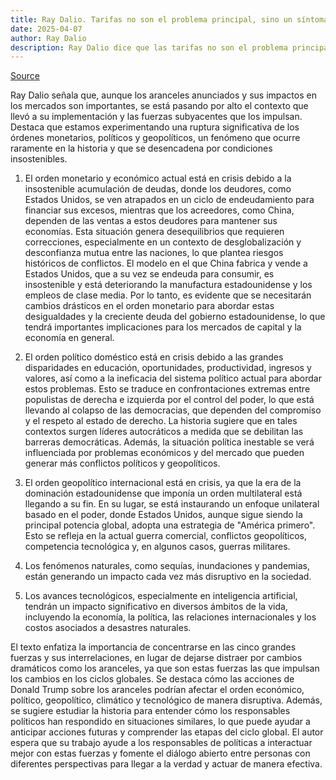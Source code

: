 ```yaml
---
title: Ray Dalio. Tarifas no son el problema principal, sino un síntoma de desequilibrios más grandes
date: 2025-04-07
author: Ray Dalio
description: Ray Dalio dice que las tarifas no son el problema principal, sino un síntoma de desequilibrios más grandes. Según él, estamos viviendo una ruptura del orden económico, político y geopolítico mundial. Estos cambios profundos son parte de un ciclo histórico que ocurre cuando las condiciones se vuelven insostenibles.
---
```


[Source](https://www.linkedin.com/pulse/dont-make-mistake-thinking-whats-now-happening-mostly-ray-dalio-w8dbe/)

Ray Dalio señala que, aunque los aranceles anunciados y sus impactos en los mercados son importantes, se está pasando por alto el contexto que llevó a su implementación y las fuerzas subyacentes que los impulsan. Destaca que estamos experimentando una ruptura significativa de los órdenes monetarios, políticos y geopolíticos, un fenómeno que ocurre raramente en la historia y que se desencadena por condiciones insostenibles.

1. El orden monetario y económico actual está en crisis debido a la insostenible acumulación de deudas, donde los deudores, como Estados Unidos, se ven atrapados en un ciclo de endeudamiento para financiar sus excesos, mientras que los acreedores, como China, dependen de las ventas a estos deudores para mantener sus economías. Esta situación genera desequilibrios que requieren correcciones, especialmente en un contexto de desglobalización y desconfianza mutua entre las naciones, lo que plantea riesgos históricos de conflictos. El modelo en el que China fabrica y vende a Estados Unidos, que a su vez se endeuda para consumir, es insostenible y está deteriorando la manufactura estadounidense y los empleos de clase media. Por lo tanto, es evidente que se necesitarán cambios drásticos en el orden monetario para abordar estas desigualdades y la creciente deuda del gobierno estadounidense, lo que tendrá importantes implicaciones para los mercados de capital y la economía en general.

2. El orden político doméstico está en crisis debido a las grandes disparidades en educación, oportunidades, productividad, ingresos y valores, así como a la ineficacia del sistema político actual para abordar estos problemas. Esto se traduce en confrontaciones extremas entre populistas de derecha e izquierda por el control del poder, lo que está llevando al colapso de las democracias, que dependen del compromiso y el respeto al estado de derecho. La historia sugiere que en tales contextos surgen líderes autocráticos a medida que se debilitan las barreras democráticas. Además, la situación política inestable se verá influenciada por problemas económicos y del mercado que pueden generar más conflictos políticos y geopolíticos.

3. El orden geopolítico internacional está en crisis, ya que la era de la dominación estadounidense que imponía un orden multilateral está llegando a su fin. En su lugar, se está instaurando un enfoque unilateral basado en el poder, donde Estados Unidos, aunque sigue siendo la principal potencia global, adopta una estrategia de "América primero". Esto se refleja en la actual guerra comercial, conflictos geopolíticos, competencia tecnológica y, en algunos casos, guerras militares.

4. Los fenómenos naturales, como sequías, inundaciones y pandemias, están generando un impacto cada vez más disruptivo en la sociedad.

5. Los avances tecnológicos, especialmente en inteligencia artificial, tendrán un impacto significativo en diversos ámbitos de la vida, incluyendo la economía, la política, las relaciones internacionales y los costos asociados a desastres naturales.

El texto enfatiza la importancia de concentrarse en las cinco grandes fuerzas y sus interrelaciones, en lugar de dejarse distraer por cambios dramáticos como los aranceles, ya que son estas fuerzas las que impulsan los cambios en los ciclos globales. Se destaca cómo las acciones de Donald Trump sobre los aranceles podrían afectar el orden económico, político, geopolítico, climático y tecnológico de manera disruptiva. Además, se sugiere estudiar la historia para entender cómo los responsables políticos han respondido en situaciones similares, lo que puede ayudar a anticipar acciones futuras y comprender las etapas del ciclo global. El autor espera que su trabajo ayude a los responsables de políticas a interactuar mejor con estas fuerzas y fomente el diálogo abierto entre personas con diferentes perspectivas para llegar a la verdad y actuar de manera efectiva.
